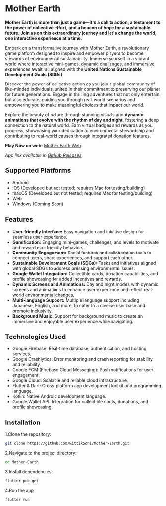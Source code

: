 # Mother Earth

**Mother Earth is more than just a game—it's a call to action, a testament to the power of collective effort, and a beacon of hope for a sustainable future. Join us on this extraordinary journey and let's change the world, one interactive experience at a time.**

Embark on a transformative journey with Mother Earth, a revolutionary game platform designed to inspire and empower players to become stewards of environmental sustainability. Immerse yourself in a vibrant world where interactive mini-games, dynamic challenges, and immersive experiences await, all aligned with the **United Nations Sustainable Development Goals (SDGs)**.

Discover the power of collective action as you join a global community of like-minded individuals, united in their commitment to preserving our planet for future generations. Engage in thrilling adventures that not only entertain but also educate, guiding you through real-world scenarios and empowering you to make meaningful choices that impact our world.

Explore the beauty of nature through stunning visuals and **dynamic animations that evolve with the rhythm of day and night**, fostering a deep connection to the natural world. Earn virtual badges and rewards as you progress, showcasing your dedication to environmental stewardship and contributing to real-world causes through integrated donation features.

**Play Now on web:** [Mother Earth Web](https://eco-collect-32195.web.app/)

_App link available in [GitHub Releases](https://github.com/RittikSoni/Mother-Earth/releases)_

## Supported Platforms

- Android
- iOS (Developed but not tested; requires Mac for testing/building)
- macOS (Developed but not tested; requires Mac for testing/building)
- Web
- Windows (Coming Soon)

## Features

- **User-friendly Interface:** Easy navigation and intuitive design for seamless user experience.
- **Gamification:** Engaging mini-games, challenges, and levels to motivate and reward eco-friendly behaviors.
- **Community Engagement:** Social features and collaboration tools to connect users, share experiences, and support each other.
- **Sustainable Development Goals (SDGs):** Tasks and initiatives aligned with global SDGs to address pressing environmental issues.
- **Google Wallet Integration:** Collectible cards, donation capabilities, and profile showcasing for added incentives and rewards.
- **Dynamic Screens and Animations:** Day and night modes with dynamic screens and animations to enhance user experience and reflect real-world environmental changes.
- **Multi-language Support:** Multiple language support including Japanese, English, and more, to cater to a diverse user base and promote inclusivity.
- **Background Music:** Support for background music to create an immersive and enjoyable user experience while navigating.

## Technologies Used

- Google Firebase: Real-time database, authentication, and hosting services.
- Google Crashlytics: Error monitoring and crash reporting for stability and reliability.
- Google FCM (Firebase Cloud Messaging): Push notifications for user engagement.
- Google Cloud: Scalable and reliable cloud infrastructure.
- Flutter & Dart: Cross-platform app development toolkit and programming language.
- Kotlin: Native Android development language.
- Google Wallet API: Integration for collectible cards, donations, and profile showcasing.

## Installation

1.Clone the repository:

```bash
git clone https://github.com/RittikSoni/Mother-Earth.git
```

2.Navigate to the project directory:

```bash
cd Mother-Earth
```

3.Install dependencies:

```bash
flutter pub get
```

4.Run the app

```bash
flutter run
```
